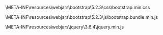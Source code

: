 \META-INF\resources\webjars\bootstrap\5.2.3\css\bootstrap.min.css

\META-INF\resources\webjars\bootstrap\5.2.3\js\bootstrap.bundle.min.js

\META-INF\resources\webjars\jquery\3.6.4\jquery.min.js